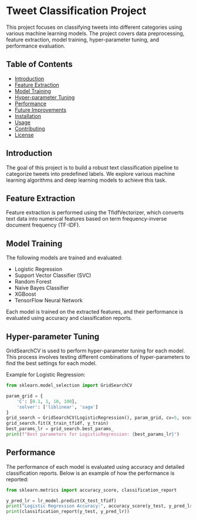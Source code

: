 # Tweet Classification Project

This project focuses on classifying tweets into different categories using various machine learning models. The project covers data preprocessing, feature extraction, model training, hyper-parameter tuning, and performance evaluation.

## Table of Contents

- [Introduction](#introduction)
- [Feature Extraction](#feature-extraction)
- [Model Training](#model-training)
- [Hyper-parameter Tuning](#hyper-parameter-tuning)
- [Performance](#performance)
- [Future Improvements](#future-improvements)
- [Installation](#installation)
- [Usage](#usage)
- [Contributing](#contributing)
- [License](#license)

## Introduction

The goal of this project is to build a robust text classification pipeline to categorize tweets into predefined labels. We explore various machine learning algorithms and deep learning models to achieve this task.

## Feature Extraction

Feature extraction is performed using the TfidfVectorizer, which converts text data into numerical features based on term frequency-inverse document frequency (TF-IDF).

## Model Training

The following models are trained and evaluated:

- Logistic Regression
- Support Vector Classifier (SVC)
- Random Forest
- Naive Bayes Classifier
- XGBoost
- TensorFlow Neural Network

Each model is trained on the extracted features, and their performance is evaluated using accuracy and classification reports.

## Hyper-parameter Tuning

GridSearchCV is used to perform hyper-parameter tuning for each model. This process involves testing different combinations of hyper-parameters to find the best settings for each model.

Example for Logistic Regression:
```python
from sklearn.model_selection import GridSearchCV

param_grid = {
    'C': [0.1, 1, 10, 100],
    'solver': ['liblinear', 'saga']
}
grid_search = GridSearchCV(LogisticRegression(), param_grid, cv=5, scoring='accuracy')
grid_search.fit(X_train_tfidf, y_train)
best_params_lr = grid_search.best_params_
print(f"Best parameters for LogisticRegression: {best_params_lr}")
```

## Performance

The performance of each model is evaluated using accuracy and detailed classification reports. Below is an example of how the performance is reported:
```python
from sklearn.metrics import accuracy_score, classification_report

y_pred_lr = lr_model.predict(X_test_tfidf)
print("Logistic Regression Accuracy:", accuracy_score(y_test, y_pred_lr))
print(classification_report(y_test, y_pred_lr))

